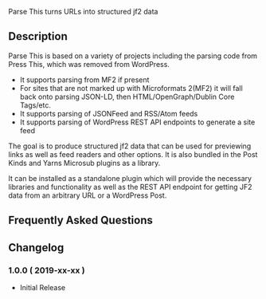 Parse This turns URLs into structured jf2 data


## Description 

Parse This is based on a variety of projects including the parsing code from Press This, which was removed from WordPress. 

* It supports parsing from MF2 if present
* For sites that are not marked up with Microformats 2(MF2) it will fall back onto parsing JSON-LD, then HTML/OpenGraph/Dublin Core Tags/etc. 
* It supports parsing of JSONFeed and RSS/Atom feeds
* It supports parsing of  WordPress REST API endpoints to generate a site feed

The goal is to produce structured jf2 data that can be used for previewing links as well as feed readers and other options. It is also bundled in the Post Kinds and Yarns Microsub plugins as a library.

It can be installed as a standalone plugin which will provide the necessary libraries and functionality as well as the REST API endpoint for getting JF2 data from an arbitrary URL or a WordPress Post. 



## Frequently Asked Questions 


## Changelog 


### 1.0.0 ( 2019-xx-xx ) 
* Initial Release

